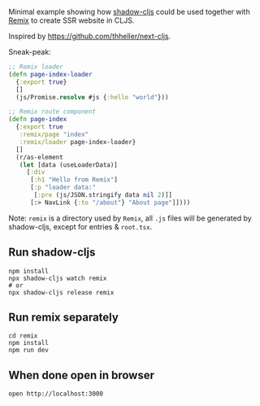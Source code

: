 Minimal example showing how [shadow-cljs](https://github.com/thheller/shadow-cljs) could be used together with [Remix](https://remix.run/) to create SSR website in CLJS.

Inspired by https://github.com/thheller/next-cljs.

Sneak-peak:

```clojure
;; Remix loader
(defn page-index-loader
  {:export true}
  []
  (js/Promise.resolve #js {:hello "world"}))

;; Remix route component
(defn page-index
  {:export true
   :remix/page "index"
   :remix/loader page-index-loader}
  []
  (r/as-element
   (let [data (useLoaderData)]
     [:div
      [:h1 "Hello from Remix"]
      [:p "loader data:"
       [:pre (js/JSON.stringify data nil 2)]]
      [:> NavLink {:to "/about"} "About page"]])))
```

Note: `remix` is a directory used by `Remix`, all `.js` files will be generated by shadow-cljs, except for entries & `root.tsx`.

## Run shadow-cljs

```
npm install
npx shadow-cljs watch remix
# or
npx shadow-cljs release remix
```

## Run remix separately

```
cd remix
npm install
npm run dev
```

## When done open in browser

```
open http://localhost:3000
```

